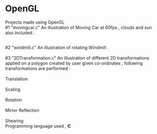 # OpenGL
Projects made using OpenGL 
<br>#1 "movingcar.c" An illustration of Moving Car at 60fps , clouds and sun also included .</br>
  
<br>#2 "windmill.c" An illustration of rotating  Windmill . </br>
<br>#3 "2DTransformation.c"  An illustration of different 2D transformations applied on a polygon created by user given co-ordinates , following transformations are performed : </br>
<br>Translation</br>
<br>Scaling</br>
<br>Rotation</br>
<br>Mirror Reflection</br>
<br>Shearing</br>
Programming language used , <B>C</B>
